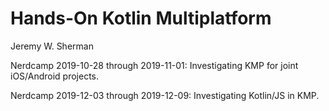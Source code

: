 # Hands-On Kotlin Multiplatform
Jeremy W. Sherman

Nerdcamp 2019-10-28 through 2019-11-01:
Investigating KMP for joint iOS/Android projects.

Nerdcamp 2019-12-03 through 2019-12-09:
Investigating Kotlin/JS in KMP.
